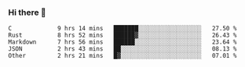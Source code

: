 ### Hi there 👋

<!--
**WShiBin/WShiBin** is a ✨ _special_ ✨ repository because its `README.md` (this file) appears on your GitHub profile.

Here are some ideas to get you started:

- 🔭 I’m currently working on ...
- 🌱 I’m currently learning ...
- 👯 I’m looking to collaborate on ...
- 🤔 I’m looking for help with ...
- 💬 Ask me about ...
- 📫 How to reach me: ...
- 😄 Pronouns: ...
- ⚡ Fun fact: ...
-->

<!--START_SECTION:waka-->

```text
C             9 hrs 14 mins   ███████░░░░░░░░░░░░░░░░░░   27.50 %
Rust          8 hrs 52 mins   ██████▓░░░░░░░░░░░░░░░░░░   26.43 %
Markdown      7 hrs 56 mins   ██████░░░░░░░░░░░░░░░░░░░   23.64 %
JSON          2 hrs 43 mins   ██░░░░░░░░░░░░░░░░░░░░░░░   08.13 %
Other         2 hrs 21 mins   █▓░░░░░░░░░░░░░░░░░░░░░░░   07.01 %
```

<!--END_SECTION:waka-->
